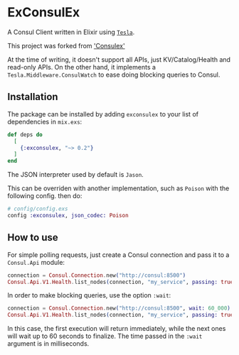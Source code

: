 # ExConsulEx

A Consul Client written in Elixir using [`Tesla`](https://github.com/teamon/tesla).

This project was forked from ['Consulex'](https://github.com/team-telnyx/consulex)

At the time of writing, it doesn't support all APIs, just KV/Catalog/Health and
read-only APIs. On the other hand, it implements a
`Tesla.Middleware.ConsulWatch` to ease doing blocking queries to Consul.

## Installation

The package can be installed by adding `exconsulex` to your list of dependencies
in `mix.exs`:

```elixir
def deps do
  [
    {:exconsulex, "~> 0.2"}
  ]
end
```

The JSON interpreter used by default is `Jason`.

This can be overriden with another implementation, such as `Poison` with the following config.
then do:

```elixir
# config/config.exs
config :exconsulex, json_codec: Poison
```

## How to use

For simple polling requests, just create a Consul connection and pass it to a
`Consul.Api` module:

```elixir
connection = Consul.Connection.new("http://consul:8500")
Consul.Api.V1.Health.list_nodes(connection, "my_service", passing: true)
```

In order to make blocking queries, use the option `:wait`:

```elixir
connection = Consul.Connection.new("http://consul:8500", wait: 60_000)
Consul.Api.V1.Health.list_nodes(connection, "my_service", passing: true)
```

In this case, the first execution will return immediately, while the next ones
will wait up to 60 seconds to finalize. The time passed in the `:wait` argument
is in milliseconds.

